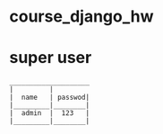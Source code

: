 # course_django_hw

super user
===
```
____________________
|         |
|  name   | passwod|
|_________|________|
|  admin  |  123   |
|_________|________|
```

